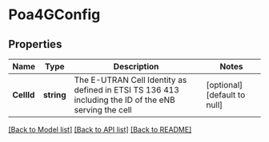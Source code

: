 # Poa4GConfig

## Properties
Name | Type | Description | Notes
------------ | ------------- | ------------- | -------------
**CellId** | **string** | The E-UTRAN Cell Identity as defined in ETSI TS 136 413 including the ID of the eNB serving the cell | [optional] [default to null]

[[Back to Model list]](../README.md#documentation-for-models) [[Back to API list]](../README.md#documentation-for-api-endpoints) [[Back to README]](../README.md)


